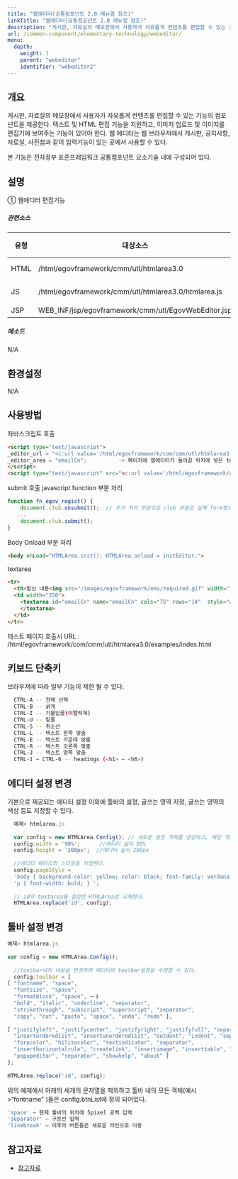 ```yaml
---
title: "웹에디터(공통컴포넌트 2.0 매뉴얼 참조)"
linkTitle: "웹에디터(공통컴포넌트 2.0 매뉴얼 참조)"
description: "게시판, 자료실의 메모장에서 사용자가 자유롭게 컨텐츠를 편집할 수 있는 기능의 컴포넌트을 제공한다. "
url: /common-component/elementary-technology/webeditor/
menu:
  depth:
    weight: 1
    parent: "webeditor"
    identifier: "webeditor2"
---
```




## 개요

게시판, 자료실의 메모장에서 사용자가 자유롭게 컨텐츠를 편집할 수 있는 기능의 컴포넌트을 제공한다. 텍스트 및 HTML 편집 기능을 지원하고, 이미지 업로드 및 이미지를 편집기에 보여주는 기능이 있어야 한다. 웹 에디터는 웹 브라우저에서 게시판, 공지사항, 자료실, 사진첩과 같이 입력기능이 있는 곳에서 사용할 수 있다.

본 기능은 전자정부 표준프레임워크 공통컴포넌트 요소기술 내에 구성되어 있다.

## 설명

① 웹에디터 편집기능

##### 관련소스

| 유형 | 대상소스 | 설명 | 비고 |
| --- | --- | --- | --- |
| HTML | /html/egovframework/cmm/utl/htmlarea3.0 | HTMLAREA3.0 웹에디터 |  |
| JS | /html/egovframework/cmm/utl/htmlarea3.0/htmlarea.js | 웹에디터 동작 스크립트 |  |
| JSP | WEB_INF/jsp/egovframework/cmm/utl/EgovWebEditor.jsp | 테스트 페이지 |  |


##### 메소드

N/A

## 환경설정

N/A

## 사용방법

자바스크립트 호출
```html
<script type="text/javascript">
_editor_url = "<c:url value='/html/egovframework/com/cmm/utl/htmlarea3.0/'/>";          -> 웹에디터 호출 전 변수값 삽입
_editor_area = "emailCn";          -> 페이지에 웹에디터가 들어갈 위치에 넣은 textarea ID
</script>
<script type="text/javascript" src="<c:url value='/html/egovframework/cmm/utl/htmlarea3.0/htmlarea.js'/>"></script>
```


submit 호출 javascript function 부분 처리
```js
function fn_egov_regist() {
    document.club.onsubmit();  // 추가 처리 부분으로 club 부분은 실제 form명으로 변경
   ...
    document.club.submit();
}
```


Body Onload 부분 처리
```html
<body onLoad="HTMLArea.init(); HTMLArea.onload = initEditor;">
```

textarea
```html
<tr> 
  <th>발신 내용<img src="/images/egovframework/ems/required.gif" width="15" height="15"></th>
  <td width="350">
    <textarea id="emailCn" name="emailCn" cols="75" rows="14"  style="width:550px; height:400px">
    </textarea> 
  </td>
</tr>
```

테스트 페이지 호출시
URL : /html/egovframework/com/cmm/utl/htmlarea3.0/examples/index.html

## 키보드 단축키

브라우져에 따라 일부 기능이 제한 될 수 있다.
```bash
  CTRL-A -- 전체 선택
  CTRL-B -- 굵게
  CTRL-I -- 기울임꼴(이탤릭체)
  CTRL-U -- 밑줄
  CTRL-S -- 취소선
  CTRL-L -- 텍스트 왼쪽 맞춤
  CTRL-E -- 텍스트 가운데 맞춤
  CTRL-R -- 텍스트 오른쪽 맞춤
  CTRL-J -- 텍스트 양쪽 맞춤
  CTRL-1 ~ CTRL-6 -- headings (<h1> ~ <h6>)
```

## 에디터 설정 변경

기본으로 제공되는 에디터 설정 이외에 툴바의 설정, 글쓰는 영역 지정, 글쓰는 영역의 색상 등도 지정할 수 있다.
```javascript
  예제> htmlarea.js
 
  var config = new HTMLArea.Config(); // 새로운 설정 객체를 생성하고, 해당 객체에 기본 값을 지정한다.
  config.width = '90%';      //에디터 넓이 90%
  config.height = '200px';  //에디터 높이 200px
 
  //에디터 페이지의 스타일을 지정한다. 
  config.pageStyle =
  'body { background-color: yellow; color: black; font-family: verdana,sans-serif } ' +
  'p { font-width: bold; } ';
 
  // id의 textarea를 설정한 HTMLArea로 교체한다.
  HTMLArea.replace('id', config);
```

## 툴바 설정 변경

```js
예제> htmlarea.js
 
var config = new HTMLArea.Config();
 
  //toolbar내의 내용을 변경하여 에디터의 toolbar설정을 수정할 수 있다.
  config.toolbar = [
[ "fontname", "space",
  "fontsize", "space",
  "formatblock", "space", ㅡㅏ
  "bold", "italic", "underline", "separator",
  "strikethrough", "subscript", "superscript", "separator",
  "copy", "cut", "paste", "space", "undo", "redo" ],
 
[ "justifyleft", "justifycenter", "justifyright", "justifyfull", "separator",
  "insertorderedlist", "insertunorderedlist", "outdent", "indent", "separator",
  "forecolor", "hilitecolor", "textindicator", "separator",
  "inserthorizontalrule", "createlink", "insertimage", "inserttable", "htmlmode", "separator",
  "popupeditor", "separator", "showhelp", "about" ]
];
 
HTMLArea.replace('id', config);
```

위의 예제에서 아래의 세개의 문자열을 제외하고 툴바 내의 모든 객체(예시>“fontname” )들은 config.btnList에 정의 되어있다.
```bash
'space' — 현재 툴바의 위치에 5pixel 공백 입력
'separator' — 구분선 입력
'linebreak' — 이후의 버튼들은 새로운 라인으로 이동
```

## 참고자료

- [참고자료](https://htmlarea.sourceforge.net/reference.html)